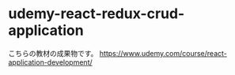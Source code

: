 # udemy-react-redux-crud-application

こちらの教材の成果物です。
https://www.udemy.com/course/react-application-development/
